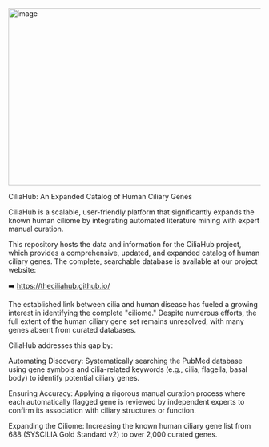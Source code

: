 <img width="1024" height="354" alt="image" src="https://github.com/user-attachments/assets/cc3b45c0-7261-4597-b6b4-5d1d2aeaa5b1" />

CiliaHub: An Expanded Catalog of Human Ciliary Genes

CiliaHub is a scalable, user-friendly platform that significantly expands the known human ciliome by integrating automated literature mining with expert manual curation.

This repository hosts the data and information for the CiliaHub project, which provides a comprehensive, updated, and expanded catalog of human ciliary genes. The complete, searchable database is available at our project website:

➡️ https://theciliahub.github.io/

The established link between cilia and human disease has fueled a growing interest in identifying the complete "ciliome." Despite numerous efforts, the full extent of the human ciliary gene set remains unresolved, with many genes absent from curated databases.

CiliaHub addresses this gap by:

Automating Discovery: Systematically searching the PubMed database using gene symbols and cilia-related keywords (e.g., cilia, flagella, basal body) to identify potential ciliary genes.

Ensuring Accuracy: Applying a rigorous manual curation process where each automatically flagged gene is reviewed by independent experts to confirm its association with ciliary structures or function.

Expanding the Ciliome: Increasing the known human ciliary gene list from 688 (SYSCILIA Gold Standard v2) to over 2,000 curated genes.
